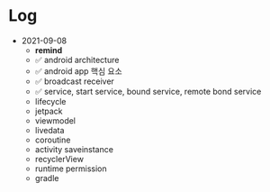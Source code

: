 # Log

- 2021-09-08
  - **remind**
  - ✅ android architecture 
  - ✅ android app 핵심 요소
  - ✅ broadcast receiver
  - ✅ service, start service, bound service, remote bond service
  - lifecycle
  - jetpack
  - viewmodel
  - livedata
  - coroutine
  - activity saveinstance
  - recyclerView
  - runtime permission
  - gradle